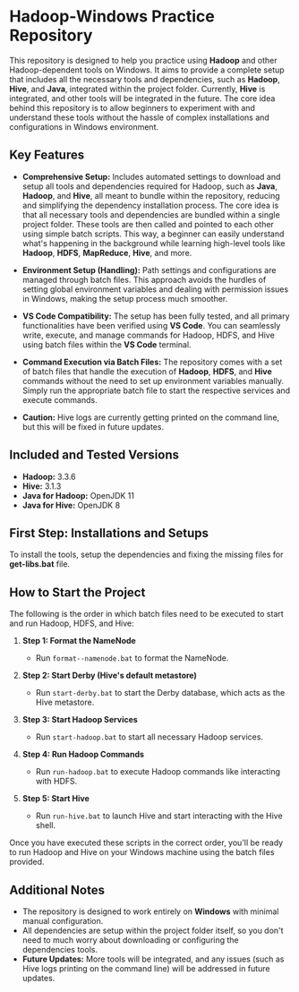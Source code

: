 # Hadoop-Windows Practice Repository

This repository is designed to help you practice using **Hadoop** and other Hadoop-dependent tools on Windows. It aims to provide a complete setup that includes all the necessary tools and dependencies, such as **Hadoop**, **Hive**, and **Java**, integrated within the project folder. Currently, **Hive** is integrated, and other tools will be integrated in the future. The core idea behind this repository is to allow beginners to experiment with and understand these tools without the hassle of complex installations and configurations in Windows environment.

## Key Features

- **Comprehensive Setup:** Includes automated settings to download and setup all tools and dependencies required for Hadoop, such as **Java**, **Hadoop**, and **Hive**, all meant to bundle within the repository, reducing and simplifying the dependency installation process. The core idea is that all necessary tools and dependencies are bundled within a single project folder. These tools are then called and pointed to each other using simple batch scripts. This way, a beginner can easily understand what's happening in the background while learning high-level tools like **Hadoop**, **HDFS**, **MapReduce**, **Hive**, and more.

- **Environment Setup (Handling):** Path settings and configurations are managed through batch files. This approach avoids the hurdles of setting global environment variables and dealing with permission issues in Windows, making the setup process much smoother.

- **VS Code Compatibility:** The setup has been fully tested, and all primary functionalities have been verified using **VS Code**. You can seamlessly write, execute, and manage commands for Hadoop, HDFS, and Hive using batch files within the **VS Code** terminal.

- **Command Execution via Batch Files:** The repository comes with a set of batch files that handle the execution of **Hadoop**, **HDFS**, and **Hive** commands without the need to set up environment variables manually. Simply run the appropriate batch file to start the respective services and execute commands.

- **Caution:** Hive logs are currently getting printed on the command line, but this will be fixed in future updates.

## Included and Tested Versions

- **Hadoop:** 3.3.6
- **Hive:** 3.1.3
- **Java for Hadoop:** OpenJDK 11
- **Java for Hive:** OpenJDK 8

## First Step: Installations and Setups

To install the tools, setup the dependencies and fixing the missing files for **get-libs.bat** file.


## How to Start the Project

The following is the order in which batch files need to be executed to start and run Hadoop, HDFS, and Hive:

1. **Step 1: Format the NameNode**
    - Run `format--namenode.bat` to format the NameNode.

2. **Step 2: Start Derby (Hive's default metastore)**
    - Run `start-derby.bat` to start the Derby database, which acts as the Hive metastore.

3. **Step 3: Start Hadoop Services**
    - Run `start-hadoop.bat` to start all necessary Hadoop services.

4. **Step 4: Run Hadoop Commands**
    - Run `run-hadoop.bat` to execute Hadoop commands like interacting with HDFS.

5. **Step 5: Start Hive**
    - Run `run-hive.bat` to launch Hive and start interacting with the Hive shell.

Once you have executed these scripts in the correct order, you'll be ready to run Hadoop and Hive on your Windows machine using the batch files provided.

## Additional Notes

- The repository is designed to work entirely on **Windows** with minimal manual configuration.
- All dependencies are setup within the project folder itself, so you don't need to much worry about downloading or configuring the dependencies tools.
- **Future Updates:** More tools will be integrated, and any issues (such as Hive logs printing on the command line) will be addressed in future updates.
